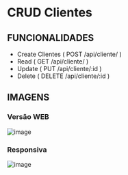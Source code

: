 ﻿# CRUD Clientes

## FUNCIONALIDADES
- Create Clientes ( POST /api/cliente/ )
- Read ( GET /api/cliente/ )
- Update ( PUT /api/cliente/:id )
- Delete ( DELETE /api/cliente/:id )

## IMAGENS
### Versão WEB
![image](https://github.com/user-attachments/assets/099d0558-625f-429c-acee-80e5854868a0)

### Responsiva
![image](https://github.com/user-attachments/assets/89ab35e2-e038-4fa1-98c1-0b4ec1c4fb52)
